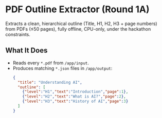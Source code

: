 # PDF Outline Extractor (Round 1A)

Extracts a clean, hierarchical outline (Title, H1, H2, H3 + page numbers) from PDFs (≤50 pages), fully offline, CPU-only, under the hackathon constraints.

## What It Does
- Reads every `*.pdf` from `/app/input`.
- Produces matching `*.json` files in `/app/output`:
  ```json
  {
    "title": "Understanding AI",
    "outline": [
      {"level":"H1","text":"Introduction","page":1},
      {"level":"H2","text":"What is AI?","page":2},
      {"level":"H3","text":"History of AI","page":3}
    ]
  }
